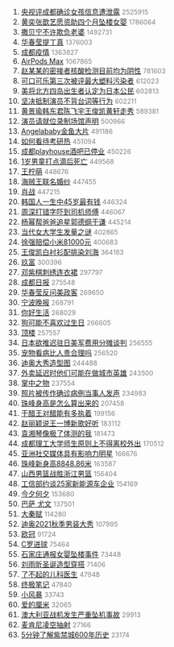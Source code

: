 1. [央视评成都确诊女孩信息遭泄露](https://s.weibo.com/weibo?q=%23%E5%A4%AE%E8%A7%86%E8%AF%84%E6%88%90%E9%83%BD%E7%A1%AE%E8%AF%8A%E5%A5%B3%E5%AD%A9%E4%BF%A1%E6%81%AF%E9%81%AD%E6%B3%84%E9%9C%B2%23&Refer=top) <font color="#808080" size="2">2525915</font>
1. [黄奕张歆艺愿资助四个月坠楼女婴](https://s.weibo.com/weibo?q=%23%E9%BB%84%E5%A5%95%E5%BC%A0%E6%AD%86%E8%89%BA%E6%84%BF%E8%B5%84%E5%8A%A9%E5%9B%9B%E4%B8%AA%E6%9C%88%E5%9D%A0%E6%A5%BC%E5%A5%B3%E5%A9%B4%23&Refer=top) <font color="#808080" size="2">1786064</font>
1. [撒贝宁不许欺负老婆](https://s.weibo.com/weibo?q=%E6%92%92%E8%B4%9D%E5%AE%81%E4%B8%8D%E8%AE%B8%E6%AC%BA%E8%B4%9F%E8%80%81%E5%A9%86&Refer=top) <font color="#808080" size="2">1492731</font>
1. [华春莹提丁真](https://s.weibo.com/weibo?q=%23%E5%8D%8E%E6%98%A5%E8%8E%B9%E6%8F%90%E4%B8%81%E7%9C%9F%23&Refer=top) <font color="#808080" size="2">1376003</font>
1. [成都疫情](https://s.weibo.com/weibo?q=%E6%88%90%E9%83%BD%E7%96%AB%E6%83%85&Refer=top) <font color="#808080" size="2">1363827</font>
1. [AirPods Max](https://s.weibo.com/weibo?q=AirPods%20Max&Refer=top) <font color="#808080" size="2">1067865</font>
1. [赵某某的密接者核酸检测目前均为阴性](https://s.weibo.com/weibo?q=%23%E8%B5%B5%E6%9F%90%E6%9F%90%E7%9A%84%E5%AF%86%E6%8E%A5%E8%80%85%E6%A0%B8%E9%85%B8%E6%A3%80%E6%B5%8B%E7%9B%AE%E5%89%8D%E5%9D%87%E4%B8%BA%E9%98%B4%E6%80%A7%23&Refer=top) <font color="#808080" size="2">781603</font>
1. [可口可乐第三次被评最大塑料污染者](https://s.weibo.com/weibo?q=%23%E5%8F%AF%E5%8F%A3%E5%8F%AF%E4%B9%90%E7%AC%AC%E4%B8%89%E6%AC%A1%E8%A2%AB%E8%AF%84%E6%9C%80%E5%A4%A7%E5%A1%91%E6%96%99%E6%B1%A1%E6%9F%93%E8%80%85%23&Refer=top) <font color="#808080" size="2">612023</font>
1. [美将北方四岛出生者认定为日本公民](https://s.weibo.com/weibo?q=%E7%BE%8E%E5%B0%86%E5%8C%97%E6%96%B9%E5%9B%9B%E5%B2%9B%E5%87%BA%E7%94%9F%E8%80%85%E8%AE%A4%E5%AE%9A%E4%B8%BA%E6%97%A5%E6%9C%AC%E5%85%AC%E6%B0%91&Refer=top) <font color="#808080" size="2">602813</font>
1. [坚决抵制演员不背台词等行为](https://s.weibo.com/weibo?q=%23%E5%9D%9A%E5%86%B3%E6%8A%B5%E5%88%B6%E6%BC%94%E5%91%98%E4%B8%8D%E8%83%8C%E5%8F%B0%E8%AF%8D%E7%AD%89%E8%A1%8C%E4%B8%BA%23&Refer=top) <font color="#808080" size="2">602211</font>
1. [黄景瑜韩东君陈飞宇王俊凯黄轩走秀](https://s.weibo.com/weibo?q=%23%E9%BB%84%E6%99%AF%E7%91%9C%E9%9F%A9%E4%B8%9C%E5%90%9B%E9%99%88%E9%A3%9E%E5%AE%87%E7%8E%8B%E4%BF%8A%E5%87%AF%E9%BB%84%E8%BD%A9%E8%B5%B0%E7%A7%80%23&Refer=top) <font color="#808080" size="2">589381</font>
1. [演员请就位录制场馆声明](https://s.weibo.com/weibo?q=%23%E6%BC%94%E5%91%98%E8%AF%B7%E5%B0%B1%E4%BD%8D%E5%BD%95%E5%88%B6%E5%9C%BA%E9%A6%86%E5%A3%B0%E6%98%8E%23&Refer=top) <font color="#808080" size="2">500966</font>
1. [Angelababy金鱼大片](https://s.weibo.com/weibo?q=%23Angelababy%E9%87%91%E9%B1%BC%E5%A4%A7%E7%89%87%23&Refer=top) <font color="#808080" size="2">491186</font>
1. [如何看待考研热](https://s.weibo.com/weibo?q=%23%E5%A6%82%E4%BD%95%E7%9C%8B%E5%BE%85%E8%80%83%E7%A0%94%E7%83%AD%23&Refer=top) <font color="#808080" size="2">451094</font>
1. [成都playhouse酒吧已停业](https://s.weibo.com/weibo?q=%23%E6%88%90%E9%83%BDplayhouse%E9%85%92%E5%90%A7%E5%B7%B2%E5%81%9C%E4%B8%9A%23&Refer=top) <font color="#808080" size="2">450226</font>
1. [1岁男童打点滴后死亡](https://s.weibo.com/weibo?q=%231%E5%B2%81%E7%94%B7%E7%AB%A5%E6%89%93%E7%82%B9%E6%BB%B4%E5%90%8E%E6%AD%BB%E4%BA%A1%23&Refer=top) <font color="#808080" size="2">449568</font>
1. [王柠萌](https://s.weibo.com/weibo?q=%E7%8E%8B%E6%9F%A0%E8%90%8C&Refer=top) <font color="#808080" size="2">448676</font>
1. [海贼王联名婚纱](https://s.weibo.com/weibo?q=%23%E6%B5%B7%E8%B4%BC%E7%8E%8B%E8%81%94%E5%90%8D%E5%A9%9A%E7%BA%B1%23&Refer=top) <font color="#808080" size="2">447455</font>
1. [肖战](https://s.weibo.com/weibo?q=%E8%82%96%E6%88%98&Refer=top) <font color="#808080" size="2">447215</font>
1. [韩国人一生中45岁最有钱](https://s.weibo.com/weibo?q=%E9%9F%A9%E5%9B%BD%E4%BA%BA%E4%B8%80%E7%94%9F%E4%B8%AD45%E5%B2%81%E6%9C%80%E6%9C%89%E9%92%B1&Refer=top) <font color="#808080" size="2">446324</font>
1. [周深打错字吓到司机师傅](https://s.weibo.com/weibo?q=%23%E5%91%A8%E6%B7%B1%E6%89%93%E9%94%99%E5%AD%97%E5%90%93%E5%88%B0%E5%8F%B8%E6%9C%BA%E5%B8%88%E5%82%85%23&Refer=top) <font color="#808080" size="2">446067</font>
1. [杨幂帮爸爸追星郭德纲于谦](https://s.weibo.com/weibo?q=%23%E6%9D%A8%E5%B9%82%E5%B8%AE%E7%88%B8%E7%88%B8%E8%BF%BD%E6%98%9F%E9%83%AD%E5%BE%B7%E7%BA%B2%E4%BA%8E%E8%B0%A6%23&Refer=top) <font color="#808080" size="2">445214</font>
1. [当代女大学生发量之谜](https://s.weibo.com/weibo?q=%23%E5%BD%93%E4%BB%A3%E5%A5%B3%E5%A4%A7%E5%AD%A6%E7%94%9F%E5%8F%91%E9%87%8F%E4%B9%8B%E8%B0%9C%23&Refer=top) <font color="#808080" size="2">402865</font>
1. [徐强赔偿小米81000元](https://s.weibo.com/weibo?q=%E5%BE%90%E5%BC%BA%E8%B5%94%E5%81%BF%E5%B0%8F%E7%B1%B381000%E5%85%83&Refer=top) <font color="#808080" size="2">400683</font>
1. [王俊凯白衬衫配挑染刘海](https://s.weibo.com/weibo?q=%23%E7%8E%8B%E4%BF%8A%E5%87%AF%E7%99%BD%E8%A1%AC%E8%A1%AB%E9%85%8D%E6%8C%91%E6%9F%93%E5%88%98%E6%B5%B7%23&Refer=top) <font color="#808080" size="2">364183</font>
1. [玖富](https://s.weibo.com/weibo?q=%E7%8E%96%E5%AF%8C&Refer=top) <font color="#808080" size="2">300396</font>
1. [邓紫棋刺绣连衣裙](https://s.weibo.com/weibo?q=%23%E9%82%93%E7%B4%AB%E6%A3%8B%E5%88%BA%E7%BB%A3%E8%BF%9E%E8%A1%A3%E8%A3%99%23&Refer=top) <font color="#808080" size="2">297797</font>
1. [成都日报](https://s.weibo.com/weibo?q=%E6%88%90%E9%83%BD%E6%97%A5%E6%8A%A5&Refer=top) <font color="#808080" size="2">275548</font>
1. [华春莹反问美政客](https://s.weibo.com/weibo?q=%23%E5%8D%8E%E6%98%A5%E8%8E%B9%E5%8F%8D%E9%97%AE%E7%BE%8E%E6%94%BF%E5%AE%A2%23&Refer=top) <font color="#808080" size="2">269650</font>
1. [宁波晚报](https://s.weibo.com/weibo?q=%23%E5%AE%81%E6%B3%A2%E6%99%9A%E6%8A%A5%23&Refer=top) <font color="#808080" size="2">268791</font>
1. [你好生活](https://s.weibo.com/weibo?q=%E4%BD%A0%E5%A5%BD%E7%94%9F%E6%B4%BB&Refer=top) <font color="#808080" size="2">268029</font>
1. [狗可能不喜欢过生日](https://s.weibo.com/weibo?q=%23%E7%8B%97%E5%8F%AF%E8%83%BD%E4%B8%8D%E5%96%9C%E6%AC%A2%E8%BF%87%E7%94%9F%E6%97%A5%23&Refer=top) <font color="#808080" size="2">266605</font>
1. [顶楼](https://s.weibo.com/weibo?q=%E9%A1%B6%E6%A5%BC&Refer=top) <font color="#808080" size="2">257557</font>
1. [日本欲推迟驻日美军费用分摊谈判](https://s.weibo.com/weibo?q=%E6%97%A5%E6%9C%AC%E6%AC%B2%E6%8E%A8%E8%BF%9F%E9%A9%BB%E6%97%A5%E7%BE%8E%E5%86%9B%E8%B4%B9%E7%94%A8%E5%88%86%E6%91%8A%E8%B0%88%E5%88%A4&Refer=top) <font color="#808080" size="2">256555</font>
1. [宠物看病比人贵合理吗](https://s.weibo.com/weibo?q=%23%E5%AE%A0%E7%89%A9%E7%9C%8B%E7%97%85%E6%AF%94%E4%BA%BA%E8%B4%B5%E5%90%88%E7%90%86%E5%90%97%23&Refer=top) <font color="#808080" size="2">256520</font>
1. [迪奥大秀造型图](https://s.weibo.com/weibo?q=%23%E8%BF%AA%E5%A5%A5%E5%A4%A7%E7%A7%80%E9%80%A0%E5%9E%8B%E5%9B%BE%23&Refer=top) <font color="#808080" size="2">244488</font>
1. [外卖延迟时他们可能在做城市英雄](https://s.weibo.com/weibo?q=%E5%A4%96%E5%8D%96%E5%BB%B6%E8%BF%9F%E6%97%B6%E4%BB%96%E4%BB%AC%E5%8F%AF%E8%83%BD%E5%9C%A8%E5%81%9A%E5%9F%8E%E5%B8%82%E8%8B%B1%E9%9B%84&Refer=top) <font color="#808080" size="2">243500</font>
1. [掌中之物](https://s.weibo.com/weibo?q=%E6%8E%8C%E4%B8%AD%E4%B9%8B%E7%89%A9&Refer=top) <font color="#808080" size="2">237554</font>
1. [照片被传作确诊病例当事人发声](https://s.weibo.com/weibo?q=%23%E7%85%A7%E7%89%87%E8%A2%AB%E4%BC%A0%E4%BD%9C%E7%A1%AE%E8%AF%8A%E7%97%85%E4%BE%8B%E5%BD%93%E4%BA%8B%E4%BA%BA%E5%8F%91%E5%A3%B0%23&Refer=top) <font color="#808080" size="2">234983</font>
1. [珠峰身高是怎么算出来的](https://s.weibo.com/weibo?q=%E7%8F%A0%E5%B3%B0%E8%BA%AB%E9%AB%98%E6%98%AF%E6%80%8E%E4%B9%88%E7%AE%97%E5%87%BA%E6%9D%A5%E7%9A%84&Refer=top) <font color="#808080" size="2">207458</font>
1. [干醋王对醋能有多执着](https://s.weibo.com/weibo?q=%23%E5%B9%B2%E9%86%8B%E7%8E%8B%E5%AF%B9%E9%86%8B%E8%83%BD%E6%9C%89%E5%A4%9A%E6%89%A7%E7%9D%80%23&Refer=top) <font color="#808080" size="2">199156</font>
1. [赵丽颖说王一博新歌好听](https://s.weibo.com/weibo?q=%23%E8%B5%B5%E4%B8%BD%E9%A2%96%E8%AF%B4%E7%8E%8B%E4%B8%80%E5%8D%9A%E6%96%B0%E6%AD%8C%E5%A5%BD%E5%90%AC%23&Refer=top) <font color="#808080" size="2">183112</font>
1. [袁湘琴像极了体测的我](https://s.weibo.com/weibo?q=%23%E8%A2%81%E6%B9%98%E7%90%B4%E5%83%8F%E6%9E%81%E4%BA%86%E4%BD%93%E6%B5%8B%E7%9A%84%E6%88%91%23&Refer=top) <font color="#808080" size="2">181473</font>
1. [成都理工大学师生原则上不得离校外出](https://s.weibo.com/weibo?q=%23%E6%88%90%E9%83%BD%E7%90%86%E5%B7%A5%E5%A4%A7%E5%AD%A6%E5%B8%88%E7%94%9F%E5%8E%9F%E5%88%99%E4%B8%8A%E4%B8%8D%E5%BE%97%E7%A6%BB%E6%A0%A1%E5%A4%96%E5%87%BA%23&Refer=top) <font color="#808080" size="2">170512</font>
1. [亚洲社交媒体具有影响力明星](https://s.weibo.com/weibo?q=%23%E4%BA%9A%E6%B4%B2%E7%A4%BE%E4%BA%A4%E5%AA%92%E4%BD%93%E5%85%B7%E6%9C%89%E5%BD%B1%E5%93%8D%E5%8A%9B%E6%98%8E%E6%98%9F%23&Refer=top) <font color="#808080" size="2">166676</font>
1. [珠峰新身高8848.86米](https://s.weibo.com/weibo?q=%23%E7%8F%A0%E5%B3%B0%E6%96%B0%E8%BA%AB%E9%AB%988848.86%E7%B1%B3%23&Refer=top) <font color="#808080" size="2">163587</font>
1. [山西男篮战胜浙江男篮](https://s.weibo.com/weibo?q=%E5%B1%B1%E8%A5%BF%E7%94%B7%E7%AF%AE%E6%88%98%E8%83%9C%E6%B5%99%E6%B1%9F%E7%94%B7%E7%AF%AE&Refer=top) <font color="#808080" size="2">156404</font>
1. [工信部约谈25家新能源车企业](https://s.weibo.com/weibo?q=%E5%B7%A5%E4%BF%A1%E9%83%A8%E7%BA%A6%E8%B0%8825%E5%AE%B6%E6%96%B0%E8%83%BD%E6%BA%90%E8%BD%A6%E4%BC%81%E4%B8%9A&Refer=top) <font color="#808080" size="2">154169</font>
1. [今夕何夕](https://s.weibo.com/weibo?q=%E4%BB%8A%E5%A4%95%E4%BD%95%E5%A4%95&Refer=top) <font color="#808080" size="2">153680</font>
1. [巴萨 尤文](https://s.weibo.com/weibo?q=%E5%B7%B4%E8%90%A8%20%E5%B0%A4%E6%96%87&Refer=top) <font color="#808080" size="2">137501</font>
1. [大秦赋](https://s.weibo.com/weibo?q=%E5%A4%A7%E7%A7%A6%E8%B5%8B&Refer=top) <font color="#808080" size="2">114280</font>
1. [迪奥2021秋季男装大秀](https://s.weibo.com/weibo?q=%E8%BF%AA%E5%A5%A52021%E7%A7%8B%E5%AD%A3%E7%94%B7%E8%A3%85%E5%A4%A7%E7%A7%80&Refer=top) <font color="#808080" size="2">107995</font>
1. [欧冠](https://s.weibo.com/weibo?q=%E6%AC%A7%E5%86%A0&Refer=top) <font color="#808080" size="2">91724</font>
1. [C罗进球](https://s.weibo.com/weibo?q=C%E7%BD%97%E8%BF%9B%E7%90%83&Refer=top) <font color="#808080" size="2">75464</font>
1. [石家庄通报女婴坠楼事件](https://s.weibo.com/weibo?q=%23%E7%9F%B3%E5%AE%B6%E5%BA%84%E9%80%9A%E6%8A%A5%E5%A5%B3%E5%A9%B4%E5%9D%A0%E6%A5%BC%E4%BA%8B%E4%BB%B6%23&Refer=top) <font color="#808080" size="2">73448</font>
1. [刘雨昕圣诞造型穿搭](https://s.weibo.com/weibo?q=%23%E5%88%98%E9%9B%A8%E6%98%95%E5%9C%A3%E8%AF%9E%E9%80%A0%E5%9E%8B%E7%A9%BF%E6%90%AD%23&Refer=top) <font color="#808080" size="2">71406</font>
1. [了不起的儿科医生](https://s.weibo.com/weibo?q=%E4%BA%86%E4%B8%8D%E8%B5%B7%E7%9A%84%E5%84%BF%E7%A7%91%E5%8C%BB%E7%94%9F&Refer=top) <font color="#808080" size="2">47948</font>
1. [终极笔记](https://s.weibo.com/weibo?q=%E7%BB%88%E6%9E%81%E7%AC%94%E8%AE%B0&Refer=top) <font color="#808080" size="2">47840</font>
1. [小风暴](https://s.weibo.com/weibo?q=%E5%B0%8F%E9%A3%8E%E6%9A%B4&Refer=top) <font color="#808080" size="2">33743</font>
1. [爱的厘米](https://s.weibo.com/weibo?q=%E7%88%B1%E7%9A%84%E5%8E%98%E7%B1%B3&Refer=top) <font color="#808080" size="2">32065</font>
1. [澳大利亚战机发生严重坠机事故](https://s.weibo.com/weibo?q=%E6%BE%B3%E5%A4%A7%E5%88%A9%E4%BA%9A%E6%88%98%E6%9C%BA%E5%8F%91%E7%94%9F%E4%B8%A5%E9%87%8D%E5%9D%A0%E6%9C%BA%E4%BA%8B%E6%95%85&Refer=top) <font color="#808080" size="2">29913</font>
1. [麦肯尼凌空抽射](https://s.weibo.com/weibo?q=%E9%BA%A6%E8%82%AF%E5%B0%BC%E5%87%8C%E7%A9%BA%E6%8A%BD%E5%B0%84&Refer=top) <font color="#808080" size="2">27166</font>
1. [5分钟了解紫禁城600年历史](https://s.weibo.com/weibo?q=%235%E5%88%86%E9%92%9F%E4%BA%86%E8%A7%A3%E7%B4%AB%E7%A6%81%E5%9F%8E600%E5%B9%B4%E5%8E%86%E5%8F%B2%23&Refer=top) <font color="#808080" size="2">23174</font>